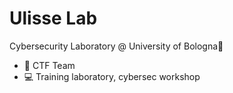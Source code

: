 # Ulisse Lab

Cybersecurity Laboratory @ University of Bologna🧪 

- 🚩 CTF Team 
- 💻 Training laboratory, cybersec workshop
